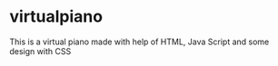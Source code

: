 # virtualpiano
This is a virtual piano made with help of HTML, Java Script and some design with CSS
